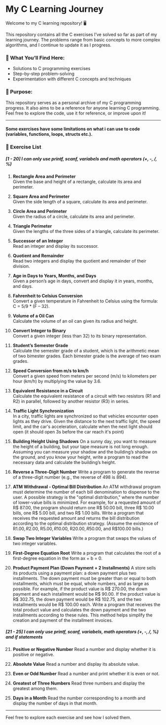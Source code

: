 # My C Learning Journey  

Welcome to my C learning repository! 🖥️  

This repository contains all the C exercises I’ve solved so far as part of my learning journey. The problems range from basic concepts to more complex algorithms, and I continue to update it as I progress.

### 🔹 What You’ll Find Here:  
- Solutions to C programming exercises  
- Step-by-step problem-solving  
- Experimentation with different C concepts and techniques  

### 🚀 Purpose:  
This repository serves as a personal archive of my C programming progress. It also aims to be a reference for anyone learning C programming. Feel free to explore the code, use it for reference, or improve upon it!

---

#### Some exercises have some limitations on what i can use to code (variables, functions, loops, structs etc.). 

### 📝 Exercise List

##### \[1 - 20] I can only use printf, scanf, variabels and math operators (+, -, /, %)

1. **Rectangle Area and Perimeter**  
   Given the base and height of a rectangle, calculate its area and perimeter.  

2. **Square Area and Perimeter**  
   Given the side length of a square, calculate its area and perimeter.  

3. **Circle Area and Perimeter**  
   Given the radius of a circle, calculate its area and perimeter.  

4. **Triangle Perimeter**  
   Given the lengths of the three sides of a triangle, calculate its perimeter.  

5. **Successor of an Integer**  
   Read an integer and display its successor.  

6. **Quotient and Remainder**  
   Read two integers and display the quotient and remainder of their division.  

7. **Age in Days to Years, Months, and Days**  
   Given a person’s age in days, convert and display it in years, months, and days.  

8. **Fahrenheit to Celsius Conversion**  
   Convert a given temperature in Fahrenheit to Celsius using the formula: C = 5/9 * (F – 32).  

9. **Volume of a Oil Can**  
   Calculate the volume of an oil can given its radius and height.  

10. **Convert Integer to Binary**  
    Convert a given integer (less than 32) to its binary representation.  

11. **Student’s Semester Grade**  
    Calculate the semester grade of a student, which is the arithmetic mean of two bimester grades. Each bimester grade is the average of two exam grades.  

12. **Speed Conversion from m/s to km/h**  
    Convert a given speed from meters per second (m/s) to kilometers per hour (km/h) by multiplying the value by 3.6.  

13. **Equivalent Resistance in a Circuit**  
    Calculate the equivalent resistance of a circuit with two resistors (R1 and R2) in parallel, followed by another resistor (R3) in series.  

14. **Traffic Light Synchronization**  
    In a city, traffic lights are synchronized so that vehicles encounter open lights as they drive. Given the distance to the next traffic light, the speed limit, and the car's acceleration, calculate when the next light should open (it should open 3s before the car reach it's point)

15. **Building Height Using Shadows**
On a sunny day, you want to measure the height of a building, but your tape measure is not long enough. Assuming you can measure your shadow and the building’s shadow on the ground, and you know your height, write a program to read the necessary data and calculate the building’s height.

16. **Reverse a Three-Digit Number**
Write a program to generate the reverse of a three-digit number (e.g., the reverse of 498 is 894).

17. **ATM Withdrawal - Optimal Bill Distribution**
An ATM withdrawal program must determine the number of each bill denomination to dispense to the user. A possible strategy is the "optimal distribution," where the number of lower-value bills is minimized. For example, for a requested amount of R$ 87.00, the program should return one R$ 50.00 bill, three R$ 10.00 bills, one R$ 5.00 bill, and two R$ 1.00 bills. Write a program that receives the requested amount and returns the bill distribution according to the optimal distribution strategy. (Assume the existence of R$1.00, R$2.00, R$5.00, R$10.00, R$20.00, R$50.00, and R$100.00 bills.)

18. **Swap Two Integer Variables**
Write a program that swaps the values of two integer variables.

19. **First-Degree Equation Root**
Write a program that calculates the root of a first-degree equation in the form ax + b = 0.

20. **Product Payment Plan (Down Payment + 2 Installments)**
A store sells its products using a payment plan: a down payment plus two installments. The down payment must be greater than or equal to both installments, which must be equal, whole numbers, and as large as possible.
For example, if the product value is R$ 270.00, the down payment and each installment would be R$ 90.00. If the product value is R$ 302.75, the down payment would be R$ 102.75, and the two installments would be R$ 100.00 each.
Write a program that receives the total product value and calculates the down payment and the two installments according to these rules. This method helps simplify the creation and payment of the installment invoices.

##### \[21 - 25] I can only use printf, scanf, variabels, math operators (+, -, /, %) and if statements

21. **Positive or Negative Number**
Read a number and display whether it is positive or negative.

22. **Absolute Value**
Read a number and display its absolute value.

23. **Even or Odd Number**
Read a number and print whether it is even or not.

24. **Greatest of Three Numbers**
Read three numbers and display the greatest among them.

25. **Days in a Month**
Read the number corresponding to a month and display the number of days in that month.
---

Feel free to explore each exercise and see how I solved them. 

